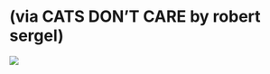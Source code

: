 <!--
id: 47056292327
link: http://tumblr.atmos.org/post/47056292327/via-cats-dont-care-by-robert-sergel
slug: via-cats-dont-care-by-robert-sergel
date: Wed Apr 03 2013 15:40:30 GMT-0700 (PDT)
publish: 2013-04-03
tags: 
title: (via CATS DON&#8217;T CARE by robert sergel)
-->


(via CATS DON&#8217;T CARE by robert sergel)
============================================

![](http://24.media.tumblr.com/9af7f1140448588b92421ab663c8bf53/tumblr_mkpazjY39Q1qz4sngo1_1280.gif)

